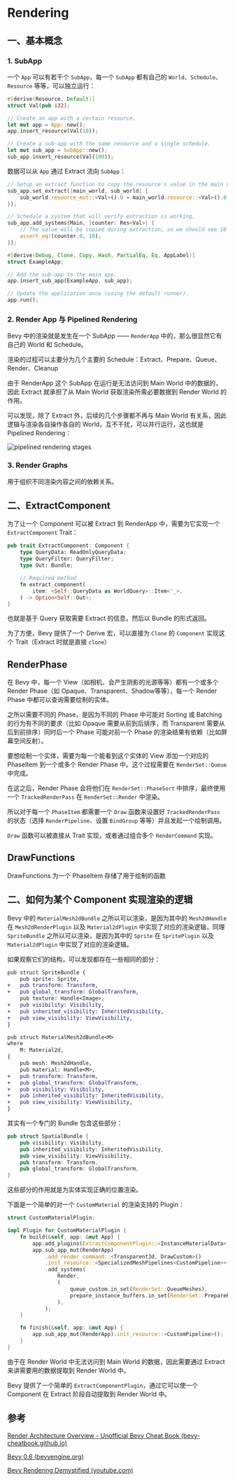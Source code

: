 # Rendering

## 一、基本概念

### 1. SubApp

一个 `App` 可以有若干个 `SubApp`，每一个 `SubApp` 都有自己的 `World`、`Schedule`、`Resource` 等等，可以独立运行：

```rust
#[derive(Resource, Default)]
struct Val(pub i32);

// Create an app with a certain resource.
let mut app = App::new();
app.insert_resource(Val(10));

// Create a sub-app with the same resource and a single schedule.
let mut sub_app = SubApp::new();
sub_app.insert_resource(Val(100));
```

数据可以从 `App` 通过 Extract 流向 `SubApp`：

```rust
// Setup an extract function to copy the resource's value in the main world.
sub_app.set_extract(|main_world, sub_world| {
    sub_world.resource_mut::<Val>().0 = main_world.resource::<Val>().0;
});

// Schedule a system that will verify extraction is working.
sub_app.add_systems(Main, |counter: Res<Val>| {
    // The value will be copied during extraction, so we should see 10 instead of 100.
    assert_eq!(counter.0, 10);
});
```

```rust
#[derive(Debug, Clone, Copy, Hash, PartialEq, Eq, AppLabel)]
struct ExampleApp;

// Add the sub-app to the main app.
app.insert_sub_app(ExampleApp, sub_app);

// Update the application once (using the default runner).
app.run();
```

### 2. Render App 与 Pipelined Rendering

Bevy 中的渲染就是发生在一个 SubApp —— `RenderApp` 中的，那么很显然它有自己的 World 和 Schedule。

渲染的过程可以主要分为几个主要的 Schedule：Extract、Prepare、Queue、Render、Cleanup

由于 RenderApp 这个 SubApp 在运行是无法访问到 Main World 中的数据的，因此 Extract 就承担了从 Main World 获取渲染所需必要数据到 Render World 的作用。

可以发现，除了 Extract 外，后续的几个步骤都不再与 Main World 有关系，因此逻辑与渲染各自操作各自的 World，互不干扰，可以并行运行，这也就是 Pipelined Rendering：

![pipelined rendering stages](./assets/pipelined_rendering_stages.svg)

### 3. Render Graphs

用于组织不同渲染内容之间的依赖关系。

## 二、ExtractComponent

为了让一个 Component 可以被 Extract 到 RenderApp 中，需要为它实现一个 `ExtractComponent` Trait：

```rust
pub trait ExtractComponent: Component {
    type QueryData: ReadOnlyQueryData;
    type QueryFilter: QueryFilter;
    type Out: Bundle;

    // Required method
    fn extract_component(
        item: <Self::QueryData as WorldQuery>::Item<'_>,
    ) -> Option<Self::Out>;
}
```

也就是基于 Query 获取需要 Extract 的信息，然后以 Bundle 的形式返回。

为了方便，Bevy 提供了一个 Derive 宏，可以直接为 `Clone` 的 `Component` 实现这个 Trait（Extract 时就是直接 `clone`）

## RenderPhase

在 Bevy 中，每一个 View（如相机、会产生阴影的光源等等）都有一个或多个 Render Phase（如 Opaque、Transparent、Shadow等等），每一个 Render Phase 中都可以查询需要绘制的实体。

之所以需要不同的 Phase，是因为不同的 Phase 中可能对 Sorting 或 Batching 的行为有不同的要求（比如 Opaque 需要从前到后排序，而 Transparent 需要从后到前排序）同时后一个 Phase 可能对前一个 Phase 的渲染结果有依赖（比如屏幕空间反射）。

要想绘制一个实体，需要为每一个能看到这个实体的 View 添加一个对应的 PhaseItem 到一个或多个 Render Phase 中。这个过程需要在 `RenderSet::Queue` 中完成。

在这之后，Render Phase 会将他们在 `RenderSet::PhaseSort` 中排序，最终使用一个 `TrackedRenderPass` 在 `RenderSet::Render` 中渲染。

所以对于每一个 `PhaseItem` 都需要一个 `Draw` 函数来设置好 `TrackedRenderPass` 的状态（选择 `RenderPipeline`、设置 `BindGroup` 等等）并且发起一个绘制调用。

`Draw` 函数可以被直接从 Trait 实现，或者通过组合多个 `RenderCommand` 实现。



## DrawFunctions

DrawFunctions 为一个 PhaseItem 存储了用于绘制的函数

## 二、如何为某个 Component 实现渲染的逻辑

Bevy 中的 `MaterialMesh2dBundle` 之所以可以渲染，是因为其中的 `Mesh2dHandle` 在 `Mesh2dRenderPlugin` 以及 `Material2dPlugin` 中实现了对应的渲染逻辑，同理 `SpriteBundle` 之所以可以渲染，是因为其中的 `Sprite` 在 `SpritePlugin` 以及 `Material2dPlugin` 中实现了对应的渲染逻辑。

如果观察它们的结构，可以发现都存在一些相同的部分：

```diff
pub struct SpriteBundle {
    pub sprite: Sprite,
+   pub transform: Transform,
+   pub global_transform: GlobalTransform,
    pub texture: Handle<Image>,
+   pub visibility: Visibility,
+   pub inherited_visibility: InheritedVisibility,
+   pub view_visibility: ViewVisibility,
}

pub struct MaterialMesh2dBundle<M>
where
    M: Material2d,
{
    pub mesh: Mesh2dHandle,
    pub material: Handle<M>,
+   pub transform: Transform,
+   pub global_transform: GlobalTransform,
+   pub visibility: Visibility,
+   pub inherited_visibility: InheritedVisibility,
+   pub view_visibility: ViewVisibility,
}
```

其实有一个专门的 Bundle 包含这些部分：

```rust
pub struct SpatialBundle {
    pub visibility: Visibility,
    pub inherited_visibility: InheritedVisibility,
    pub view_visibility: ViewVisibility,
    pub transform: Transform,
    pub global_transform: GlobalTransform,
}
```

这些部分的作用就是为实体实现正确的位置渲染。



下面是一个简单的对一个 `CustomMaterial` 的渲染支持的 Plugin：

```rust
struct CustomMaterialPlugin;

impl Plugin for CustomMaterialPlugin {
    fn build(&self, app: &mut App) {
        app.add_plugins(ExtractComponentPlugin::<InstanceMaterialData>::default());
        app.sub_app_mut(RenderApp)
            .add_render_command::<Transparent3d, DrawCustom>()
            .init_resource::<SpecializedMeshPipelines<CustomPipeline>>()
            .add_systems(
                Render,
                (
                    queue_custom.in_set(RenderSet::QueueMeshes),
                    prepare_instance_buffers.in_set(RenderSet::PrepareResources),
                ),
            );
    }

    fn finish(&self, app: &mut App) {
        app.sub_app_mut(RenderApp).init_resource::<CustomPipeline>();
    }
}
```

由于在 Render World 中无法访问到 Main World 的数据，因此需要通过 Extract 来讲需要用的数据提取到 Render World 中。

Bevy 提供了一个简单的 `ExtractComponentPlugin`，通过它可以使一个 Component 在 Extract 阶段自动提取到 Render World 中。



## 参考

[Render Architecture Overview - Unofficial Bevy Cheat Book (bevy-cheatbook.github.io)](https://bevy-cheatbook.github.io/gpu/intro.html)

[Bevy 0.6 (bevyengine.org)](https://bevyengine.org/news/bevy-0-6/)

[Bevy Rendering Demystified (youtube.com)](https://www.youtube.com/watch?v=5oKEPZ6LbNE)